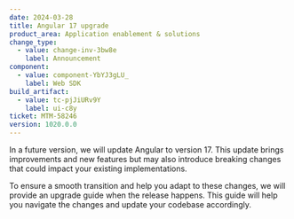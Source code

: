 ```yaml
---
date: 2024-03-28
title: Angular 17 upgrade
product_area: Application enablement & solutions
change_type:
  - value: change-inv-3bw8e
    label: Announcement
component:
  - value: component-YbYJ3gLU_
    label: Web SDK
build_artifact:
  - value: tc-pjJiURv9Y
    label: ui-c8y
ticket: MTM-58246
version: 1020.0.0
---
```

In a future version, we will update Angular to version 17. This update brings improvements and new features but may also introduce breaking changes that could impact your existing implementations.

To ensure a smooth transition and help you adapt to these changes, we will provide an upgrade guide when the release happens. This guide will help you navigate the changes and update your codebase accordingly.